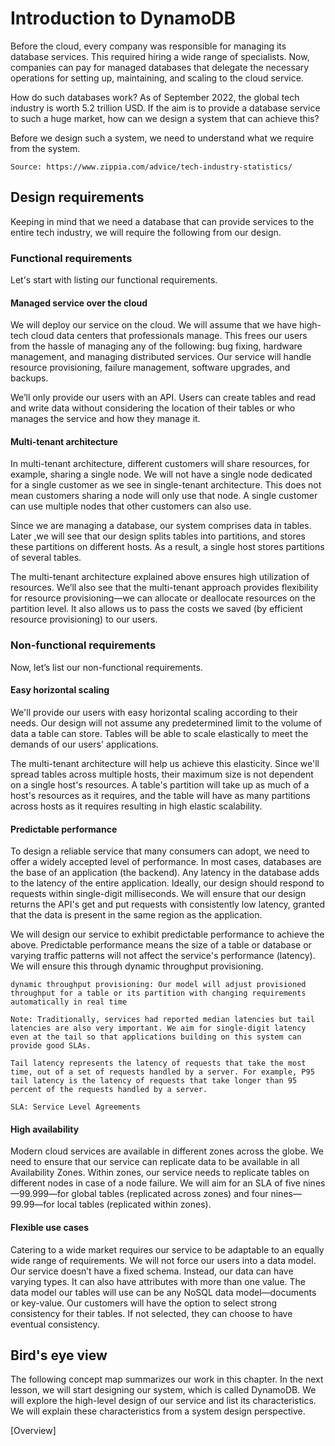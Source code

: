 # Introduction to DynamoDB

Before the cloud, every company was responsible for managing its database services. This required hiring a wide range of specialists. Now, companies can pay for managed databases that delegate the necessary operations for setting up, maintaining, and scaling to the cloud service.

How do such databases work? As of September 2022, the global tech industry is worth 5.2 trillion USD. If the aim is to provide a database service to such a huge market, how can we design a system that can achieve this?

Before we design such a system, we need to understand what we require from the system.
```
Source: https://www.zippia.com/advice/tech-industry-statistics/
```

## Design requirements
Keeping in mind that we need a database that can provide services to the entire tech industry, we will require the following from our design.

### Functional requirements
Let's start with listing our functional requirements.


#### Managed service over the cloud
We will deploy our service on the cloud. We will assume that we have high-tech cloud data centers that professionals manage. This frees our users from the hassle of managing any of the following: bug fixing, hardware management, and managing distributed services. Our service will handle resource provisioning, failure management, software upgrades, and backups.

We’ll only provide our users with an API. Users can create tables and read and write data without considering the location of their tables or who manages the service and how they manage it.

#### Multi-tenant architecture
In multi-tenant architecture, different customers will share resources, for example, sharing a single node. We will not have a single node dedicated for a single customer as we see in single-tenant architecture. This does not mean customers sharing a node will only use that node. A single customer can use multiple nodes that other customers can also use.

Since we are managing a database, our system comprises data in tables. Later ,we will see that our design splits tables into partitions, and stores these partitions on different hosts. As a result, a single host stores partitions of several tables.

The multi-tenant architecture explained above ensures high utilization of resources. We’ll also see that the multi-tenant approach provides flexibility for resource provisioning—we can allocate or deallocate resources on the partition level. It also allows us to pass the costs we saved (by efficient resource provisioning) to our users.

### Non-functional requirements
Now, let’s list our non-functional requirements.


#### Easy horizontal scaling
We'll provide our users with easy horizontal scaling according to their needs. Our design will not assume any predetermined limit to the volume of data a table can store. Tables will be able to scale elastically to meet the demands of our users' applications.

The multi-tenant architecture will help us achieve this elasticity. Since we'll spread tables across multiple hosts, their maximum size is not dependent on a single host's resources. A table's partition will take up as much of a host's resources as it requires, and the table will have as many partitions across hosts as it requires resulting in high elastic scalability.

#### Predictable performance
To design a reliable service that many consumers can adopt, we need to offer a widely accepted level of performance. In most cases, databases are the base of an application (the backend). Any latency in the database adds to the latency of the entire application. Ideally, our design should respond to requests within single-digit milliseconds. We will ensure that our design returns the API's get and put requests with consistently low latency, granted that the data is present in the same region as the application.

We will design our service to exhibit predictable performance to achieve the above. Predictable performance means the size of a table or database or varying traffic patterns will not affect the service's performance (latency). We will ensure this through dynamic throughput provisioning.

```
dynamic throughput provisioning: Our model will adjust provisioned throughput for a table or its partition with changing requirements automatically in real time
```

```
Note: Traditionally, services had reported median latencies but tail latencies are also very important. We aim for single-digit latency even at the tail so that applications building on this system can provide good SLAs.
```

```
Tail latency represents the latency of requests that take the most time, out of a set of requests handled by a server. For example, P95 tail latency is the latency of requests that take longer than 95 percent of the requests handled by a server.
```

```
SLA: Service Level Agreements
```

#### High availability
Modern cloud services are available in different zones across the globe. We need to ensure that our service can replicate data to be available in all Availability Zones. Within zones, our service needs to replicate tables on different nodes in case of a node failure. We will aim for an SLA of five nines—99.999—for global tables (replicated across zones) and four nines—99.99—for local tables (replicated within zones).



#### Flexible use cases

Catering to a wide market requires our service to be adaptable to an equally wide range of requirements. We will not force our users into a data model. Our service doesn’t have a fixed schema. Instead, our data can have varying types. It can also have attributes with more than one value. The data model our tables will use can be any NoSQL data model—documents or key-value. Our customers will have the option to select strong consistency for their tables. If not selected, they can choose to have eventual consistency.

## Bird's eye view

The following concept map summarizes our work in this chapter. In the next lesson, we will start designing our system, which is called DynamoDB. We will explore the high-level design of our service and list its characteristics. We will explain these characteristics from a system design perspective.

[Overview]

